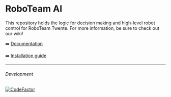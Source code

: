 # RoboTeam AI
This repository holds the logic for decision making and high-level robot control for RoboTeam Twente. For more information, be sure to check out our wiki!

➡️ [Documentation](https://roboteamtwente.github.io/roboteam_ai/index.html)

➡️ [Installation guide](https://github.com/RoboTeamTwente/roboteam_suite#installation)

---

###### Development
[![CodeFactor](https://www.codefactor.io/repository/github/roboteamtwente/roboteam_ai/badge)](https://www.codefactor.io/repository/github/roboteamtwente/roboteam_ai)
